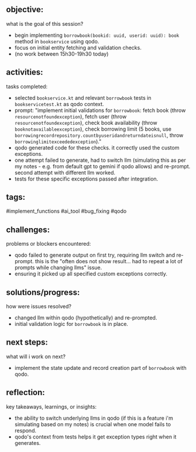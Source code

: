 ## objective:
what is the goal of this session?
- begin implementing `borrowbook(bookid: uuid, userid: uuid): book` method in `bookservice` using qodo.
- focus on initial entity fetching and validation checks.
- (no work between 15h30-19h30 today)

## activities:
tasks completed:
- selected `bookservice.kt` and relevant `borrowbook` tests in `bookservicetest.kt` as qodo context.
- prompt: "implement initial validations for `borrowbook`: fetch book (throw `resourcenotfoundexception`), fetch user (throw `resourcenotfoundexception`), check book availability (throw `booknotavailableexception`), check borrowing limit (5 books, use `borrowingrecordrepository.countbyuseridandreturndateisnull`, throw `borrowinglimitexceededexception`)."
- qodo generated code for these checks. it correctly used the custom exceptions.
- one attempt failed to generate, had to switch llm (simulating this as per my notes - e.g. from default gpt to gemini if qodo allows) and re-prompt. second attempt with different llm worked.
- tests for these specific exceptions passed after integration.

## tags:
 #implement_functions #ai_tool #bug_fixing #qodo

## challenges:
problems or blockers encountered: 
- qodo failed to generate output on first try, requiring llm switch and re-prompt. this is the "often does not show result... had to repeat a lot of prompts while changing llms" issue.
- ensuring it picked up all specified custom exceptions correctly.

## solutions/progress:
how were issues resolved?
- changed llm within qodo (hypothetically) and re-prompted.
- initial validation logic for `borrowbook` is in place.

## next steps:
what will i work on next?
- implement the state update and record creation part of `borrowbook` with qodo.

## reflection:
key takeaways, learnings, or insights:
- the ability to switch underlying llms in qodo (if this is a feature i'm simulating based on my notes) is crucial when one model fails to respond.
- qodo's context from tests helps it get exception types right when it generates.
